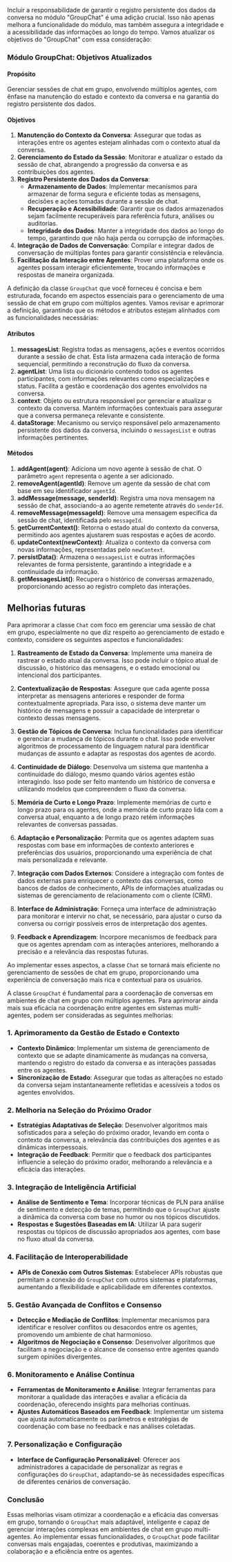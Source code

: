 Incluir a responsabilidade de garantir o registro persistente dos dados da conversa no módulo "GroupChat" é uma adição crucial. Isso não apenas melhora a funcionalidade do módulo, mas também assegura a integridade e a acessibilidade das informações ao longo do tempo. Vamos atualizar os objetivos do "GroupChat" com essa consideração:

### Módulo GroupChat: Objetivos Atualizados

#### Propósito
Gerenciar sessões de chat em grupo, envolvendo múltiplos agentes, com ênfase na manutenção do estado e contexto da conversa e na garantia do registro persistente dos dados.

#### Objetivos
1. **Manutenção do Contexto da Conversa**: Assegurar que todas as interações entre os agentes estejam alinhadas com o contexto atual da conversa.
2. **Gerenciamento do Estado da Sessão**: Monitorar e atualizar o estado da sessão de chat, abrangendo a progressão da conversa e as contribuições dos agentes.
3. **Registro Persistente dos Dados da Conversa**:
   - **Armazenamento de Dados**: Implementar mecanismos para armazenar de forma segura e eficiente todas as mensagens, decisões e ações tomadas durante a sessão de chat.
   - **Recuperação e Acessibilidade**: Garantir que os dados armazenados sejam facilmente recuperáveis para referência futura, análises ou auditorias.
   - **Integridade dos Dados**: Manter a integridade dos dados ao longo do tempo, garantindo que não haja perda ou corrupção de informações.
4. **Integração de Dados de Conversação**: Compilar e integrar dados de conversação de múltiplas fontes para garantir consistência e relevância.
5. **Facilitação da Interação entre Agentes**: Prover uma plataforma onde os agentes possam interagir eficientemente, trocando informações e respostas de maneira organizada.

A definição da classe `GroupChat` que você forneceu é concisa e bem estruturada, focando em aspectos essenciais para o gerenciamento de uma sessão de chat em grupo com múltiplos agentes. Vamos revisar e aprimorar a definição, garantindo que os métodos e atributos estejam alinhados com as funcionalidades necessárias:

#### Atributos
1. **messagesList**: Registra todas as mensagens, ações e eventos ocorridos durante a sessão de chat. Esta lista armazena cada interação de forma sequencial, permitindo a reconstrução do fluxo da conversa.
2. **agentList**: Uma lista ou dicionário contendo todos os agentes participantes, com informações relevantes como especializações e status. Facilita a gestão e coordenação dos agentes envolvidos na conversa.
3. **context**: Objeto ou estrutura responsável por gerenciar e atualizar o contexto da conversa. Mantém informações contextuais para assegurar que a conversa permaneça relevante e consistente.
4. **dataStorage**: Mecanismo ou serviço responsável pelo armazenamento persistente dos dados da conversa, incluindo o `messagesList` e outras informações pertinentes.

#### Métodos
1. **addAgent(agent)**: Adiciona um novo agente à sessão de chat. O parâmetro `agent` representa o agente a ser adicionado.
2. **removeAgent(agentId)**: Remove um agente da sessão de chat com base em seu identificador `agentId`.
3. **addMessage(message, senderId)**: Registra uma nova mensagem na sessão de chat, associando-a ao agente remetente através do `senderId`.
4. **removeMessage(messageId)**: Remove uma mensagem específica da sessão de chat, identificada pelo `messageId`.
5. **getCurrentContext()**: Retorna o estado atual do contexto da conversa, permitindo aos agentes ajustarem suas respostas e ações de acordo.
6. **updateContext(newContext)**: Atualiza o contexto da conversa com novas informações, representadas pelo `newContext`.
7. **persistData()**: Armazena o `messagesList` e outras informações relevantes de forma persistente, garantindo a integridade e a continuidade da informação.
8. **getMessagesList()**: Recupera o histórico de conversas armazenado, proporcionando acesso ao registro completo das interações.


## Melhorias futuras

Para aprimorar a classe `Chat` com foco em gerenciar uma sessão de chat em grupo, especialmente no que diz respeito ao gerenciamento de estado e contexto, considere os seguintes aspectos e funcionalidades:

1. **Rastreamento de Estado da Conversa**: Implemente uma maneira de rastrear o estado atual da conversa. Isso pode incluir o tópico atual de discussão, o histórico das mensagens, e o estado emocional ou intencional dos participantes.

2. **Contextualização de Respostas**: Assegure que cada agente possa interpretar as mensagens anteriores e responder de forma contextualmente apropriada. Para isso, o sistema deve manter um histórico de mensagens e possuir a capacidade de interpretar o contexto dessas mensagens.

3. **Gestão de Tópicos de Conversa**: Inclua funcionalidades para identificar e gerenciar a mudança de tópicos durante o chat. Isso pode envolver algoritmos de processamento de linguagem natural para identificar mudanças de assunto e adaptar as respostas dos agentes de acordo.

4. **Continuidade de Diálogo**: Desenvolva um sistema que mantenha a continuidade do diálogo, mesmo quando vários agentes estão interagindo. Isso pode ser feito mantendo um histórico de conversa e utilizando modelos que compreendem o fluxo da conversa.

5. **Memória de Curto e Longo Prazo**: Implemente memórias de curto e longo prazo para os agentes, onde a memória de curto prazo lida com a conversa atual, enquanto a de longo prazo retém informações relevantes de conversas passadas.

6. **Adaptação e Personalização**: Permita que os agentes adaptem suas respostas com base em informações de contexto anteriores e preferências dos usuários, proporcionando uma experiência de chat mais personalizada e relevante.

7. **Integração com Dados Externos**: Considere a integração com fontes de dados externas para enriquecer o contexto das conversas, como bancos de dados de conhecimento, APIs de informações atualizadas ou sistemas de gerenciamento de relacionamento com o cliente (CRM).

8. **Interface de Administração**: Forneça uma interface de administração para monitorar e intervir no chat, se necessário, para ajustar o curso da conversa ou corrigir possíveis erros de interpretação dos agentes.

9. **Feedback e Aprendizagem**: Incorpore mecanismos de feedback para que os agentes aprendam com as interações anteriores, melhorando a precisão e a relevância das respostas futuras.

Ao implementar esses aspectos, a classe `Chat` se tornará mais eficiente no gerenciamento de sessões de chat em grupo, proporcionando uma experiência de conversação mais rica e contextual para os usuários.

A classe `GroupChat` é fundamental para a coordenação de conversas em ambientes de chat em grupo com múltiplos agentes. Para aprimorar ainda mais sua eficácia na coordenação entre agentes em sistemas multi-agentes, podem ser consideradas as seguintes melhorias:

### 1. Aprimoramento da Gestão de Estado e Contexto
- **Contexto Dinâmico**: Implementar um sistema de gerenciamento de contexto que se adapte dinamicamente às mudanças na conversa, mantendo o registro do estado da conversa e as interações passadas entre os agentes.
- **Sincronização de Estado**: Assegurar que todas as alterações no estado da conversa sejam instantaneamente refletidas e acessíveis a todos os agentes envolvidos.

### 2. Melhoria na Seleção do Próximo Orador
- **Estratégias Adaptativas de Seleção**: Desenvolver algoritmos mais sofisticados para a seleção do próximo orador, levando em conta o contexto da conversa, a relevância das contribuições dos agentes e as dinâmicas interpessoais.
- **Integração de Feedback**: Permitir que o feedback dos participantes influencie a seleção do próximo orador, melhorando a relevância e a eficácia das interações.

### 3. Integração de Inteligência Artificial
- **Análise de Sentimento e Tema**: Incorporar técnicas de PLN para análise de sentimento e detecção de temas, permitindo que o `GroupChat` ajuste a dinâmica da conversa com base no humor ou nos tópicos discutidos.
- **Respostas e Sugestões Baseadas em IA**: Utilizar IA para sugerir respostas ou tópicos de discussão apropriados aos agentes, com base no fluxo atual da conversa.

### 4. Facilitação de Interoperabilidade
- **APIs de Conexão com Outros Sistemas**: Estabelecer APIs robustas que permitam a conexão do `GroupChat` com outros sistemas e plataformas, aumentando a flexibilidade e aplicabilidade em diferentes contextos.

### 5. Gestão Avançada de Conflitos e Consenso
- **Detecção e Mediação de Conflitos**: Implementar mecanismos para identificar e resolver conflitos ou desacordos entre os agentes, promovendo um ambiente de chat harmonioso.
- **Algoritmos de Negociação e Consenso**: Desenvolver algoritmos que facilitam a negociação e o alcance de consenso entre agentes quando surgem opiniões divergentes.

### 6. Monitoramento e Análise Contínua
- **Ferramentas de Monitoramento e Análise**: Integrar ferramentas para monitorar a qualidade das interações e avaliar a eficácia da coordenação, oferecendo insights para melhorias contínuas.
- **Ajustes Automáticos Baseados em Feedback**: Implementar um sistema que ajusta automaticamente os parâmetros e estratégias de coordenação com base no feedback e nas análises coletadas.

### 7. Personalização e Configuração
- **Interface de Configuração Personalizável**: Oferecer aos administradores a capacidade de personalizar as regras e configurações do `GroupChat`, adaptando-se às necessidades específicas de diferentes cenários de conversação.

### Conclusão
Essas melhorias visam otimizar a coordenação e a eficácia das conversas em grupo, tornando o `GroupChat` mais adaptável, inteligente e capaz de gerenciar interações complexas em ambientes de chat em grupo multi-agentes. Ao implementar essas funcionalidades, o `GroupChat` pode facilitar conversas mais engajadas, coerentes e produtivas, maximizando a colaboração e a eficiência entre os agentes.